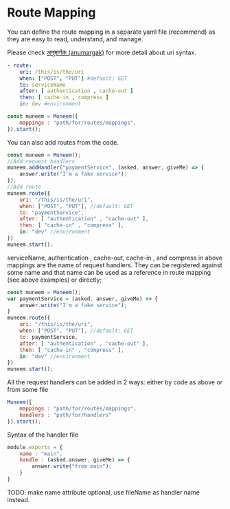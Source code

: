 # Route Mapping

You can define the route mapping in a separate yaml file (recommend) as they are easy to read, understand, and manage.

Please check [अनुमार्गक (anumargak)](https://github.com/NaturalIntelligence/anumargak) for more detail about uri syntax.

```yaml
- route: 
    uri: /this/is/the/uri
    when: ["POST", "PUT"] #default: GET
    to: serviceName
    after: [ authentication , cache-out ]
    then: [ cache-in , compress ]
    in: dev #environment
```

```JavaScript
const muneem = Muneem({
    mappings : "path/for/routes/mappings",
}).start();
```

You can also add routes from the code.

```JavaScript
const muneem = Muneem();
//Add request handlers
muneem.addHandler("paymentService", (asked, answer, giveMe) => {
    answer.write("I'm a fake service");
});
//Add route
muneem.route({
    uri: "/this/is/the/uri",
    when: ["POST", "PUT"], //default: GET
    to: "paymentService",
    after: [ "authentication" , "cache-out" ],
    then: [ "cache-in" , "compress" ],
    in: "dev" //environment
})
muneem.start();
```

serviceName, authentication , cache-out, cache-in , and compress in above mappings are the name of request handlers. They can be registered against some name and that name can be used as a reference in route mapping (see above examples) or directly;

```JavaScript
const muneem = Muneem();
var paymentService = (asked, answer, giveMe) => {
    answer.write("I'm a fake service");
}
muneem.route({
    uri: "/this/is/the/uri",
    when: ["POST", "PUT"], //default: GET
    to: paymentService,
    after: [ "authentication" , "cache-out" ],
    then: [ "cache-in" , "compress" ],
    in: "dev" //environment
})
muneem.start();
```

All the request handlers can be added in 2 ways: either by code as above or from some file

```JavaScript
Muneem({
    mappings : "path/for/routes/mappings",
    handlers : "path/for/handlers"
}).start();
```

Syntax of the handler file

```JavaScript
module.exports = {
    name : "main",
    handle : (asked,answer, giveMe) => {
        answer.write("from main");
    }
}
```

TODO: make name attribute optional, use fileName as handler name instead.